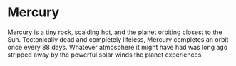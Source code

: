 # Mercury

Mercury is a tiny rock, scalding hot, and the planet orbiting closest to the Sun.
Tectonically dead and completely lifeless, Mercury completes an orbit once every
88 days. Whatever atmosphere it might have had was long ago stripped away by the
powerful solar winds the planet experiences.

